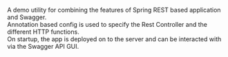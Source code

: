 A demo utility for combining the features of Spring REST based application and Swagger.  
Annotation based config is used to specify the Rest Controller and the different HTTP functions.  
On startup, the app is deployed on to the server and can be interacted with via the Swagger API GUI.

